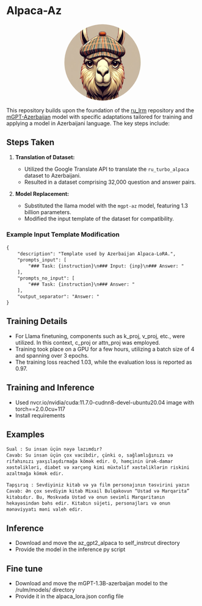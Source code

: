# Alpaca-Az


<div style="text-align:center">
  <img src="llama_aerodrom.png" alt="Project Image" style="border-radius:50%; width:200px; height:200px;">
</div>

This repository builds upon the foundation of the [ru_lrm](https://github.com/IlyaGusev/rulm) repository and the [mGPT-Azerbaijan](https://huggingface.co/ai-forever/mGPT-1.3B-azerbaijan) model with specific adaptations tailored for training and applying a model in Azerbaijani language. The key steps include:

## Steps Taken

1. **Translation of Dataset:**
   - Utilized the Google Translate API to translate the `ru_turbo_alpaca` dataset to Azerbaijani.
   - Resulted in a dataset comprising 32,000 question and answer pairs.

2. **Model Replacement:**
   - Substituted the llama model with the `mgpt-az` model, featuring 1.3 billion parameters.
   - Modified the input template of the dataset for compatibility.

### Example Input Template Modification

```plaintext
{
    "description": "Template used by Azerbaijan Alpaca-LoRA.",
    "prompts_input": [
        "### Task: {instruction}\n### Input: {inp}\n### Answer: "
    ],
    "prompts_no_input": [
        "### Task: {instruction}\n### Answer: "
    ],
    "output_separator": "Answer: "
}
```
## Training Details

- For Llama finetuning, components such as k_proj, v_proj, etc., were utilized. In this context, c_proj or attn_proj was employed.
- Training took place on a GPU for a few hours, utilizing a batch size of 4 and spanning over 3 epochs.
- The training loss reached 1.03, while the evaluation loss is reported as 0.97.


## Training and Inference 
 - Used nvcr.io/nvidia/cuda:11.7.0-cudnn8-devel-ubuntu20.04 image 
 with torch==2.0.0cu+117
 - Install requirements

## Examples
```
Sual : Su insan üçün nəyə lazımdır? 
Cavab: Su insan üçün çox vacibdir, çünki o, sağlamlığınızı və rifahınızı yaxşılaşdırmağa kömək edir. O, həmçinin ürək-damar xəstəlikləri, diabet və xərçəng kimi müxtəlif xəstəliklərin riskini azaltmağa kömək edir.
```
```
Tapşırıq : Sevdiyiniz kitab və ya film personajının təsvirini yazın 
Cavab: Ən çox sevdiyim kitab Mixail Bulqakovun “Ustad və Marqarita” kitabıdır. Bu, Moskvada Ustad və onun sevimli Marqaritanın hekayəsindən bəhs edir. Kitabın süjeti, personajları və onun mənəviyyatı məni valeh edir.

```
## Inference
 - Download and move the az_gpt2_alpaca to self_instrcut directory
 - Provide the model in the inference py script

## Fine tune
 - Download and move the mGPT-1.3B-azerbaijan model to the /rulm/models/ directory
 - Provide it in the alpaca_lora.json config file
